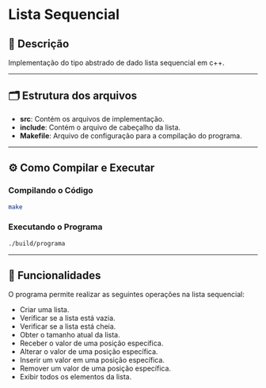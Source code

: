 # Lista Sequencial 

## 📄 Descrição
Implementação do tipo abstrado de dado lista sequencial em c++.

---

## 🗂️ Estrutura dos arquivos
- **src**: Contém os arquivos de implementação.
- **include**: Contém o arquivo de cabeçalho da lista.
- **Makefile**: Arquivo de configuração para a compilação do programa.

---

## ⚙️ Como Compilar e Executar

### Compilando o Código

```bash
make
```

### Executando o Programa

```bash
./build/programa
```

---

## 🔧 Funcionalidades
O programa permite realizar as seguintes operações na lista sequencial:
- Criar uma lista.
- Verificar se a lista está vazia.
- Verificar se a lista está cheia.
- Obter o tamanho atual da lista.
- Receber o valor de uma posição específica.
- Alterar o valor de uma posição específica.
- Inserir um valor em uma posição específica.
- Remover um valor de uma posição específica.
- Exibir todos os elementos da lista.
